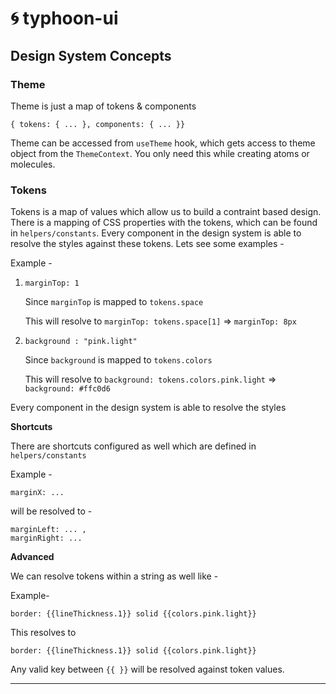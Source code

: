 # 🌀 typhoon-ui



## Design System Concepts

### **Theme**

Theme is just a map of tokens & components

```
{ tokens: { ... }, components: { ... }}
```

Theme can be accessed from `useTheme` hook, which gets access to theme object from the `ThemeContext`. You only need this while creating atoms or molecules.

### **Tokens**

Tokens is a map of values which allow us to build a contraint based design. There is a mapping of CSS properties with the tokens, which can be found in `helpers/constants`. Every component in the design system is able to resolve the styles against these tokens. Lets see some examples -

Example -

1. `marginTop: 1`

    Since `marginTop` is mapped to `tokens.space`

    This will resolve to `marginTop: tokens.space[1]` => `marginTop: 8px`

2. `background : "pink.light"`

    Since `background` is mapped to `tokens.colors`

    This will resolve to `background: tokens.colors.pink.light` => `background: #ffc0d6`

Every component in the design system is able to resolve the styles

**Shortcuts**

There are shortcuts configured as well which are defined in `helpers/constants`

Example -

`marginX: ...`

will be resolved to -

```
marginLeft: ... ,
marginRight: ...
```

**Advanced**

We can resolve tokens within a string as well like -

Example-

`border: {{lineThickness.1}} solid {{colors.pink.light}}`

This resolves to

`border: {{lineThickness.1}} solid {{colors.pink.light}}`

Any valid key between `{{ }}` will be resolved against token values.

---
